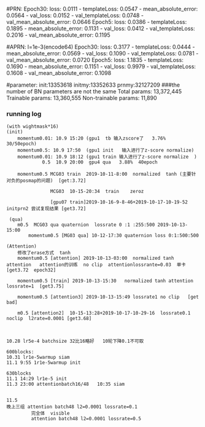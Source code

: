  #PRN:
        Epoch30:    loss: 0.0111 - templateLoss: 0.0547 - mean_absolute_error: 0.0564 - val_loss: 0.0152 - val_templateLoss: 0.0748 - val_mean_absolute_error: 0.0646
        Epoch5:     loss: 0.0386 - templateLoss: 0.1895 - mean_absolute_error: 0.1131 - val_loss: 0.0412 - val_templateLoss: 0.2016 - val_mean_absolute_error: 0.1195


#APRN:
        l=1e-3(encode64)
        Epoch30:    loss: 0.3177 - templateLoss: 0.0444 - mean_absolute_error: 0.0569 - val_loss: 0.1090 - val_templateLoss: 0.0781 - val_mean_absolute_error: 0.0720
        Epoch5:     loss: 1.1835 - templateLoss: 0.1690 - mean_absolute_error: 0.1151 - val_loss: 0.9979 - val_templateLoss: 0.1608 - val_mean_absolute_error: 0.1098



#parameter:
        init:13353618
        initmy:13352633
        prnmy:32127209
###the number of BN parameters are not the same
        Total params: 13,372,445
        Trainable params: 13,360,555
        Non-trainable params: 11,890


### running log
    (with wightmask*16)
    (init)
        momentum0.01: 10.9 15:20 (gpu1  tb 输入zscore了   3.76%  30/50epoch)
        momentum0.5: 10.9 17:50  (gpu1 init   输入进行了z-score normalize)
        momentum0.01: 10.9 18:12 (gpu1 train 输入进行了z-score normalize  )
                 0.5  10.9 20:00  gpu4 qua   3.88%  40epoch
                 
        momentum0.5 MCG03 train  2019-10-11-8:00  normalized  tanh (主要针对负的posmap的问题)  [get:3.72]
        
                    MCG03  10-15-20:34  train    zeroz
        
                    [gpu07 train]2019-10-16-9-8-46+2019-10-17-10-19-52  initprn2 尝试复现结果 [get3.72]
        
     (qua)
        m0.5  MCG03 qua quaternion  lossrate 0 :1 :255:500 2019-10-13-15:00
            momentum0.5 [MG03 qua] 10-12-17:30 quaternion loss 0:1:500:500
         
    (Attention)    
        修改了erase方式  tanh 
        momentum0.5 [attention] 2019-10-13-03:00  normalized tanh attention   attention的训练  no clip  attentionlossrante=0.03  单卡 [get3.72  epoch32]
        
        momentum0.5 [train] 2019-10-13-15:30   normalized tanh attention  lossrate=1  [get3.75]
        
        momentum0.5 [attention3] 2019-10-13-15:49 lossrate1 no clip   [get bad]

        m0.5 [attention2]  10-15-13:28+2019-10-17-10-29-16  lossrate0.1  noclip  l2rate=0.0001 [get3.68]
        


    10.28 lr5e-4 batchsize 32比16略好   10轮下降0.1不可取
    
    600blocks:
    10.31 lr1e-5warmup siam
    11.1 9:55 1r1e-5warmup init
    
    630blocks
    11.1 14:29 lr1e-5 init 
    11.3 23:00 attentionbatch16/48   10:35 siam
    
 
    11.5
    晚上三组 attention batch48 l2=0.0001 lossrate=0.1
             完全体  visible
             attention batch48 l2=0.0001 lossrate=0.5